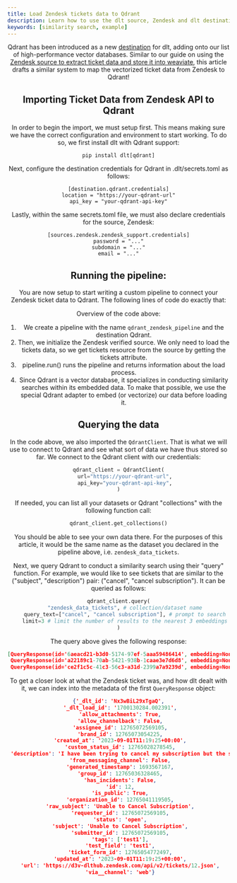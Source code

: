 ```yaml
---
title: Load Zendesk tickets data to Qdrant
description: Learn how to use the dlt source, Zendesk and dlt destination, Qdrant to conduct a similarity search on your tickets data.
keywords: [similarity search, example]
---
```


<Header
    intro="In this tutorial, you will learn how to do use dlt to store your
    vectorized Zendesk tickets data in the dlt destination; qdrant. You can
    use qdrant's vectorization and similarity searching capabilities on your tickets data,
    while using dlt as a medium to automate your pipeline."
    slug="qdrant_zendesk"
    run_file="qdrant-snippets"
/>

Qdrant has been introduced as a new [destination](https://dlthub.com/docs/dlt-ecosystem/destinations/qdrant) for dlt, adding onto our list of high-performance vector databases. Similar to our guide on using the [Zendesk source to extract ticket data and store it into weaviate](https://dlthub.com/docs/walkthroughs/zendesk-weaviate#configuration), this article drafts a similar system to map the vectorized ticket data from Zendesk to Qdrant!

## Importing Ticket Data from Zendesk API to Qdrant

In order to begin the import, we must setup first. This means making sure we have the correct configuration and environment to start working. To do so, we first install dlt with Qdrant support:

```commandline
pip install dlt[qdrant]
```
Next, configure the destination credentials for Qdrant in .dlt/secrets.toml as follows:

```commandline
[destination.qdrant.credentials]
location = "https://your-qdrant-url"
api_key = "your-qdrant-api-key"
```
Lastly, within the same secrets.toml file, we must also declare credentials for the source, Zendesk:

```commandline
[sources.zendesk.zendesk_support.credentials]
password = "..."
subdomain = "..."
email = "..."
```

## Running the pipeline:

You are now setup to start writing a custom pipeline to connect your Zendesk ticket data to Qdrant. The following lines of code do exactly that:

<!--@@@DLT_SNIPPET_START ./code/qdrant-snippets.py::main_code-->
<!--@@@DLT_SNIPPET_END ./code/qdrant-snippets.py::main_code-->

Overview of the code above:
1. We create a pipeline with the name `qdrant_zendesk_pipeline` and the destination Qdrant.
2. Then, we initialize the Zendesk verified source. We only need to load the tickets data, so we get tickets resource from the source by getting the tickets attribute.
3. pipeline.run() runs the pipeline and returns information about the load process.
4. Since Qdrant is a vector database, it specializes in conducting similarity searches within its embedded data. To make that possible, we use the special Qdrant adapter to embed (or vectorize) our data before loading it.

## Querying the data

In the code above, we also imported the `QdrantClient`. That is what we will use to connect to Qdrant and see what sort of data we have thus stored so far.
We connect to the Qdrant client with our credentials:

```python
qdrant_client = QdrantClient(
    url="https://your-qdrant-url",
    api_key="your-qdrant-api-key",
)
```

If needed, you can list all your datasets or Qdrant "collections" with the following function call:

```python
qdrant_client.get_collections()
```

You should be able to see your own data there. For the purposes of this article, it would be the same name as the dataset you declared in the pipeline above, i.e. `zendesk_data_tickets`.

Next, we query Qdrant to conduct a similarity search using their "query" function. For example, we would like to see tickets that are similar to the ("subject", "description") pair: ("cancel", "cancel subscription"). It can be queried as follows:

```python
qdrant_client.query(
    "zendesk_data_tickets", # collection/dataset name
    query_text=["cancel", "cancel subscription"], # prompt to search
    limit=3 # limit the number of results to the nearest 3 embeddings
)
```
The query above gives the following response:
```json
[QueryResponse(id='6aeacd21-b3d0-5174-97ef-5aaa59486414', embedding=None, metadata={'_dlt_id': 'Nx3wBiL29xTgaQ', '_dlt_load_id': '1700130284.002391', 'allow_attachments': True, 'allow_channelback': False, 'assignee_id': 12765072569105, 'brand_id': 12765073054225, 'created_at': '2023-09-01T11:19:25+00:00', 'custom_status_id': 12765028278545, 'description': 'I have been trying to cancel my subscription but the system won’t let me do it. Can you please help?', 'from_messaging_channel': False, 'generated_timestamp': 1693567167, 'group_id': 12765036328465, 'has_incidents': False, 'id': 12, 'is_public': True, 'organization_id': 12765041119505, 'raw_subject': 'Unable to Cancel Subscription', 'requester_id': 12765072569105, 'status': 'open', 'subject': 'Unable to Cancel Subscription', 'submitter_id': 12765072569105, 'tags': ['test1'], 'test_field': 'test1', 'ticket_form_id': 12765054772497, 'updated_at': '2023-09-01T11:19:25+00:00', 'url': 'https://d3v-dlthub.zendesk.com/api/v2/tickets/12.json', 'via__channel': 'web'}, document='', score=0.89545774),
 QueryResponse(id='a22189c1-70ab-5421-938b-1caae3e7d6d8', embedding=None, metadata={'_dlt_id': 'bc/xloksL89EUg', '_dlt_load_id': '1700130284.002391', 'allow_attachments': True, 'allow_channelback': False, 'assignee_id': 12765072569105, 'brand_id': 12765073054225, 'created_at': '2023-07-18T17:23:42+00:00', 'custom_status_id': 12765028278545, 'description': 'ABCDEF', 'from_messaging_channel': False, 'generated_timestamp': 1689701023, 'group_id': 12765036328465, 'has_incidents': False, 'id': 4, 'is_public': True, 'organization_id': 12765041119505, 'raw_subject': 'What is this ticket', 'requester_id': 12765072569105, 'status': 'open', 'subject': 'What is this ticket', 'submitter_id': 12765072569105, 'tags': ['test1'], 'test_field': 'test1', 'ticket_form_id': 12765054772497, 'updated_at': '2023-07-18T17:23:42+00:00', 'url': 'https://d3v-dlthub.zendesk.com/api/v2/tickets/4.json', 'via__channel': 'web'}, document='', score=0.8643349),
 QueryResponse(id='ce2f1c5c-41c3-56c3-a31d-2399a7a9239d', embedding=None, metadata={'_dlt_id': 'ZMuFJZo0AJxV4A', '_dlt_load_id': '1700130284.002391', 'allow_attachments': True, 'allow_channelback': False, 'assignee_id': 12765072569105, 'brand_id': 12765073054225, 'created_at': '2023-03-14T10:52:28+00:00', 'custom_status_id': 12765028278545, 'description': 'X', 'from_messaging_channel': False, 'generated_timestamp': 1696163084, 'group_id': 12765036328465, 'has_incidents': False, 'id': 2, 'is_public': True, 'priority': 'high', 'raw_subject': 'SCRUBBED', 'requester_id': 13726460510097, 'status': 'deleted', 'subject': 'SCRUBBED', 'submitter_id': 12765072569105, 'tags': [], 'ticket_form_id': 13726337882769, 'type': 'question', 'updated_at': '2023-09-01T12:10:35+00:00', 'url': 'https://d3v-dlthub.zendesk.com/api/v2/tickets/2.json', 'via__channel': 'web'}, document='', score=0.8467072)]
```
To get a closer look at what the Zendesk ticket was, and how dlt dealt with it, we can index into the metadata of the first `QueryResponse` object:
```json lines
{'_dlt_id': 'Nx3wBiL29xTgaQ',
 '_dlt_load_id': '1700130284.002391',
 'allow_attachments': True,
 'allow_channelback': False,
 'assignee_id': 12765072569105,
 'brand_id': 12765073054225,
 'created_at': '2023-09-01T11:19:25+00:00',
 'custom_status_id': 12765028278545,
 'description': 'I have been trying to cancel my subscription but the system won’t let me do it. Can you please help?',
 'from_messaging_channel': False,
 'generated_timestamp': 1693567167,
 'group_id': 12765036328465,
 'has_incidents': False,
 'id': 12,
 'is_public': True,
 'organization_id': 12765041119505,
 'raw_subject': 'Unable to Cancel Subscription',
 'requester_id': 12765072569105,
 'status': 'open',
 'subject': 'Unable to Cancel Subscription',
 'submitter_id': 12765072569105,
 'tags': ['test1'],
 'test_field': 'test1',
 'ticket_form_id': 12765054772497,
 'updated_at': '2023-09-01T11:19:25+00:00',
 'url': 'https://d3v-dlthub.zendesk.com/api/v2/tickets/12.json',
 'via__channel': 'web'}
```